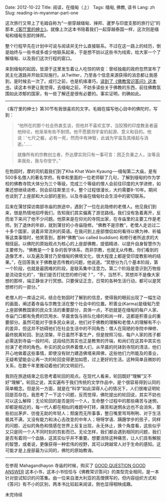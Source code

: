 Date: 2012-10-22
Title: 阅读，在缅甸（上）
Tags: 缅甸, 佛教, 读书
Lang: zh
Slug: reading-in-myanmar-part-one


这次旅行又带上了毛姆自称为“一册穿越缅甸、掸邦、暹罗与印度支那的旅行记”的那本[《客厅里的绅士》](http://book.douban.com/subject/3665961/)。就像上次这本书陪着我们一起穿越泰国一样，这次则是缅甸和缅甸东部的掸邦。

整个行程早先在计划中可说与阅读并无什么直接联系。不过在这一路上的经历，倒是始终与一些书或多或少地联系起来，于是想不妨以这些书为线索，给大家一个了解缅甸、以及我们这次行程的窗口。

来到缅甸的起因，皆源于这里发生着让人吃惊的转变：曾经独裁的政府忽然宣布了民主化道路并开始实际施行。从Twitter，乃至各个信息来源获得的消息都让我感到，是时候去一次了。成行之前，也是机缘凑巧，[读到了《佛教常识答问》这本书](http://cnborn.net/blog/2012/08/buddhism-101/)，读这本书更让我觉得，去缅甸之前，不妨多读些关于佛教的东西，前往佛教氛围如此浓郁的国家，有一些了解还是很有必要的。事实证明，的确如此。

---

《客厅里的绅士》第30节有我很喜欢的文字。毛姆在描写他心目中的佛陀时，写到：

> “他所在的那个社会热衷玄谈，但他并不喜欢玄学，当狡猾的印度教圣者逼他辩论，他渐渐有些不耐烦。他不愿臆测宇宙的起源、意义和目的。他说：‘七尺之躯，必有一死，然而中有神智，此诚为宇宙及其缘起与消逝。’……

> 就像所有的宗教创立者，乔达摩实则只有一事可言：困乏负重之人，汝等且来我处，我与你安宁。”

在勃固时，摩的司机载我们到了Kha Khat Wain Kyaung──缅甸第二大庙，是有500多名僧人的著名学府。有幸和里面的一位老师聊了几句，了解到缅甸的作为学校的佛教寺院大体分为三个等级，完成三个等级的僧人会前往印度的大学进修，如果还想继续进修，则会前往斯里兰卡。整个过程很漫长，大约需要8-10年。期间也谈到了上座部和大众部的差别，以及寺庙在缅甸社会生活中的密切联系。

后来在蒲甘探访南部寺庙的旅途中，遇到了一位在此隐修的老僧人。他见我们到来，很是热情地招呼我们，告知我们其实偏离了游览路线。我们没有急着离开，反而坐下来问了他不少问题。他原来是在仰光的寺院出家，在寺庙里的主要工作是老师。到了退休的年龄，就到蒲甘的小寺庙隐修。“佛教不是宗教”，老僧人走访过二十多个国家，说着非常流利的英语。在我问到上座部僧侣如何看待以佛为神、祈福等这类事情时，他笑答到，那种“佛教”(so called buddism) 和修行者所追求的大相径庭。以佛陀的原始观点为核心的上座部佛教，提倡精进、以提升自身智慧作为主要修为。“佛教是一个复杂的哲学体系，而非宗教，也就无从传教。你们看到的造像艺术，以及遍及蒲甘乃至缅甸的佛塔文化，很大程度上都是受印度教影响的结果。”，在回答我关于佛教是否传教的问题，他说道。“冥想分为几个基本阶段，第一个阶段，也就是最困难的阶段，是联系集中注意力。第二个阶段是意识到万物皆是流动变化的”，“我们是否打扰您的修行呢？”，“不，当然不，冥想并不是像大家想的那样，端正静坐才行冥想。只要保证正念，日常的各种生活行动，都可以是冥想修行的一部分。”

老僧人的一席话之间，结合在勃固时了解到的信息，使得我的眼前出现了一幅生动的画面，阐述着寺庙与宗教生活在整个社会中的位置。积善业(Karma)是缅甸乃至上座部佛教国家的民众生活的重要部分，具体一点，不妨就是在缅甸的每户人家、寺庙门口都有免费的饮用水、早晨舍饭与排队化缘的和尚一样，这都是积善业的重要部分。虽然可能对于很多民众来说，他们对于佛教的理解和老僧人的理解有不小的差异，但这并不妨碍他们在社会生活中的不同角色：僧人在简陋的寺院中禅修、最终脱离轮回、到达涅槃，平日虽然不事生产，但是按照习俗，每户人家的孩子都必需送到寺庙一段时间，这段经历其实也正是教育的开端，和尚们在这其中其实也扮演了老师的角色。朴实的民众供养着僧人们，从早晨的托钵到寺院的清洁，他们开心地做着这些事情，即使没有财力建造佛塔来拜佛，这些他们力所能及的善业，无疑希望能会让再一次的轮回变得更加如愿，过上更好的生活。这种简单且微妙的关系，在数千年里推动着他们的文明前行。

我则在旅途结束之后思考着轮回的观点。在现代人看来，轮回既好“理解”又不好“理解”。轮回之说，其实遍布于我们传统的文学作品中，是个很容易得到认同的简单概念。但是另一方面，就是在“科学”如此深得人心的情况下，人们很难证明轮回是否存在。我思考了一下这个问题，反而觉得，佛陀提出的轮回说，其实不妨也可以这么解释：无论轮回的是否是同一个人，生命整个过程中的那些痛苦与迷惘，却都是相近的，每一代人都在相似的难题中打转，痛苦和迷惘永远也不会消失，那些初出茅庐、彷徨无助的年轻人；颓废而无所事事，整日嘴里骂骂咧咧、对于生活极其不满，又没有能力和决心去改变的中年人；呀呀学语、蹒跚学步的孩子，同样的问题、近似的角色和情感在世界上反复出现，永无休止，换个角度看，这些似乎又只是同一个人不同时刻的剪影而已。无论怎样，我们都会遇到相同的问题，我们是否有着同一个血脉，这其实似乎并不重要。想要消除这种痛苦，让人们具有解脱的智慧，或者说，更像获得一种宏伟的视野，其可以跨越常人对于生命的感知。这可能才是上座部最为认同的，佛陀的原始教诲。

---

在参观 Mahagandhayon 寺庙的时候，购买了 [GOOD QUESTION GOOD ANSWER](http://book.douban.com/subject/4813843/) 这本小书，这本小书恰恰与《佛教常识答问》的类型完全相同，是一本针对尝试知识的问答集。由一位来自澳大利亚的高僧撰写的，但内容组织方式和《答问》有不小的区别，两本书比较起来阅读，倒也显得相映成趣。


未完待续
